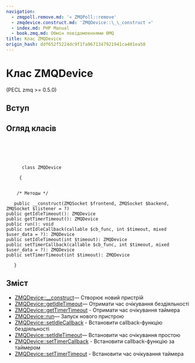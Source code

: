 ```yaml
---
navigation:
  - zmqpoll.remove.md: '« ZMQPoll::remove'
  - zmqdevice.construct.md: 'ZMQDevice::\_\_construct »'
  - index.md: PHP Manual
  - book.zmq.md: Обмін повідомленнями 0MQ
title: Клас ZMQDevice
origin_hash: ddf652f5224dc9f1fa9671347921941ca401ea50
---
```

# Клас ZMQDevice

(PECL zmq >= 0.5.0)

## Вступ

## Огляд класів

```classsynopsis


    
    
     
      class ZMQDevice
     
     {
    

    /* Методы */
    
   public __construct(ZMQSocket $frontend, ZMQSocket $backend, ZMQSocket $listener = ?)
public getIdleTimeout(): ZMQDevice
public getTimerTimeout(): ZMQDevice
public run(): void
public setIdleCallback(callable $cb_func, int $timeout, mixed $user_data = ?): ZMQDevice
public setIdleTimeout(int $timeout): ZMQDevice
public setTimerCallback(callable $cb_func, int $timeout, mixed $user_data = ?): ZMQDevice
public setTimerTimeout(int $timeout): ZMQDevice

   }
```

## Зміст

-   [ZMQDevice::\_\_construct](zmqdevice.construct.md)— Створює новий пристрій
-   [ZMQDevice::getIdleTimeout](zmqdevice.getidletimeout.md)— Отримати час очікування бездіяльності
-   [ZMQDevice::getTimerTimeout](zmqdevice.gettimertimeout.md) \- Отримати час очікування таймера
-   [ZMQDevice::run](zmqdevice.run.md)— Запуск нового пристрою
-   [ZMQDevice::setIdleCallback](zmqdevice.setidlecallback.md) \- Встановити callback-функцію бездіяльності
-   [ZMQDevice::setIdleTimeout](zmqdevice.setidletimeout.md)— Встановити час очікування простою
-   [ZMQDevice::setTimerCallback](zmqdevice.settimercallback.md) \- Встановити callback-функцію за таймером
-   [ZMQDevice::setTimerTimeout](zmqdevice.settimertimeout.md) \- Встановити час очікування таймера
